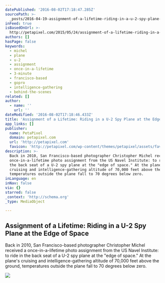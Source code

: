 ```yaml
---
datePublished: '2016-08-02T17:18:47.285Z'
sourcePath: >-
  _posts/2016-04-19-assignment-of-a-lifetime-riding-in-a-u-2-spy-plane-at-the-e.md
inFeed: true
isBasedOnUrl: >-
  http://petapixel.com/2015/05/24/assignment-of-a-lifetime-riding-in-a-u-2-spy-plane-at-the-edge-of-space/
authors: []
hasPage: false
keywords:
  - michel
  - plane
  - u-2
  - assignment
  - once-in-a-lifetime
  - 3-minute
  - francisco-based
  - gopro
  - intelligence-gathering
  - behind-the-scenes
related: []
author:
  - name: ''
    url: ''
dateModified: '2016-08-02T17:18:46.433Z'
title: 'Assignment of a Lifetime: Riding in a U-2 Spy Plane at the Edge of Space'
app_links: []
publisher:
  name: PetaPixel
  domain: petapixel.com
  url: 'http://petapixel.com'
  favicon: 'http://petapixel.com/wp-content/themes/petapixel/assets/favicon.ico'
description: >-
  Back in 2010, San Francisco-based photographer Christopher Michel received a
  once-in-a-lifetime photo assignment from the US Navel Institute: to ride in
  the back seat of a U-2 spy plane at the "edge of space." At the plane's
  cruising and intelligence-gathering altitude of 70,000 feet above the ground,
  temperatures outside the plane fall to 70 degrees below zero.
inLanguage: en
inNav: false
via: {}
starred: false
_context: 'http://schema.org'
_type: MediaObject

---
```

<article style=""><h1>Assignment of a Lifetime: Riding in a U-2 Spy Plane at the Edge of Space</h1><p>Back in 2010, San Francisco-based photographer Christopher Michel received a once-in-a-lifetime photo assignment from the US Navel Institute: to ride in the back seat of a U-2 spy plane at the "edge of space." At the plane's cruising and intelligence-gathering altitude of 70,000 feet above the ground, temperatures outside the plane fall to 70 degrees below zero.</p><img src="https://s3-us-west-2.amazonaws.com/the-grid-img/p/04f6c0633f5a485f90dde99e96cd653a67f86bd6.jpg" /></article>